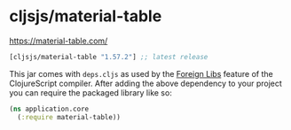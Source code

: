 # cljsjs/material-table

https://material-table.com/


[](dependency)
```clojure
[cljsjs/material-table "1.57.2"] ;; latest release
```
[](/dependency)

This jar comes with `deps.cljs` as used by the [Foreign Libs][flibs] feature
of the ClojureScript compiler. After adding the above dependency to your project
you can require the packaged library like so:

```clojure
(ns application.core
  (:require material-table))
```

[flibs]: https://clojurescript.org/reference/packaging-foreign-deps
